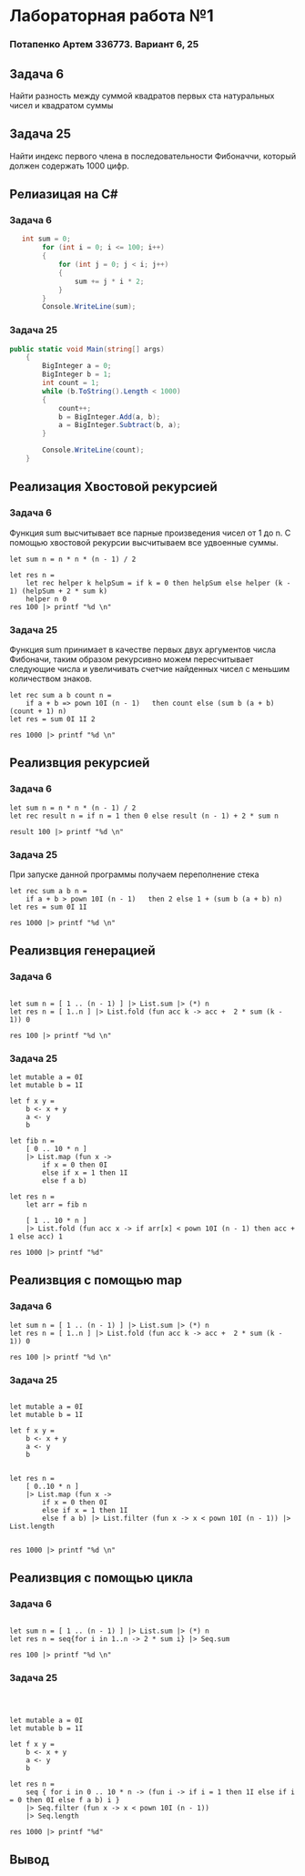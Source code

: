 ﻿# Лабораторная работа №1

### Потапенко Артем 336773. Вариант 6, 25

## Задача 6

Найти разность между суммой квадратов первых ста натуральных чисел и квадратом суммы

## Задача 25

Найти индекс первого члена в последовательности Фибоначчи, который должен содержать 1000 цифр.

## Релиазицая на C#

### Задача 6

```C#
   int sum = 0;
        for (int i = 0; i <= 100; i++)
        {
            for (int j = 0; j < i; j++)
            {
                sum += j * i * 2;
            }
        }   
        Console.WriteLine(sum);
```

### Задача 25

```C#
public static void Main(string[] args)
    {
        BigInteger a = 0;
        BigInteger b = 1;
        int count = 1;
        while (b.ToString().Length < 1000)
        {
            count++;
            b = BigInteger.Add(a, b);
            a = BigInteger.Subtract(b, a);
        }

        Console.WriteLine(count);
    }
```

## Реализация Хвостовой рекурсией

### Задача 6

Функция sum высчитывает все парные произведения чисел от 1 до n.
С помощью хвостовой рекурсии высчитываем все удвоенные суммы.

```F#
let sum n = n * n * (n - 1) / 2

let res n =
    let rec helper k helpSum = if k = 0 then helpSum else helper (k - 1) (helpSum + 2 * sum k)
    helper n 0
res 100 |> printf "%d \n"
```

### Задача 25

Функция sum принимает в качестве первых двух аргументов числа Фибоначи, таким образом рекурсивно можем пересчитывает
следующие числа и увеличивать
счетчие найденных чисел с меньшим количеством знаков.

```F#
let rec sum a b count n =
    if a + b => pown 10I (n - 1)   then count else (sum b (a + b) (count + 1) n)
let res = sum 0I 1I 2

res 1000 |> printf "%d \n"
```

## Реализвция рекурсией

### Задача 6

```F#
let sum n = n * n * (n - 1) / 2
let rec result n = if n = 1 then 0 else result (n - 1) + 2 * sum n

result 100 |> printf "%d \n"
```

### Задача 25

При запуске данной программы получаем переполнение стека

```F#
let rec sum a b n =
    if a + b > pown 10I (n - 1)   then 2 else 1 + (sum b (a + b) n)
let res = sum 0I 1I

res 1000 |> printf "%d \n"
```

## Реализвция генерацией

### Задача 6

```F#

let sum n = [ 1 .. (n - 1) ] |> List.sum |> (*) n
let res n = [ 1..n ] |> List.fold (fun acc k -> acc +  2 * sum (k - 1)) 0

res 100 |> printf "%d \n"

```

### Задача 25

```F#
let mutable a = 0I
let mutable b = 1I

let f x y =
    b <- x + y
    a <- y
    b

let fib n =
    [ 0 .. 10 * n ]
    |> List.map (fun x ->
        if x = 0 then 0I
        else if x = 1 then 1I
        else f a b)

let res n =
    let arr = fib n

    [ 1 .. 10 * n ]
    |> List.fold (fun acc x -> if arr[x] < pown 10I (n - 1) then acc + 1 else acc) 1

res 1000 |> printf "%d"
```

## Реализвция c помощью map

### Задача 6

```F#
let sum n = [ 1 .. (n - 1) ] |> List.sum |> (*) n
let res n = [ 1..n ] |> List.fold (fun acc k -> acc +  2 * sum (k - 1)) 0

res 100 |> printf "%d \n"
```

### Задача 25

```F#

let mutable a = 0I
let mutable b = 1I

let f x y =
    b <- x + y
    a <- y
    b


let res n = 
    [ 0..10 * n ]
    |> List.map (fun x ->
        if x = 0 then 0I
        else if x = 1 then 1I
        else f a b) |> List.filter (fun x -> x < pown 10I (n - 1)) |> List.length 
    

res 1000 |> printf "%d \n"
```

## Реализвция c помощью цикла

### Задача 6

```F#

let sum n = [ 1 .. (n - 1) ] |> List.sum |> (*) n
let res n = seq{for i in 1..n -> 2 * sum i} |> Seq.sum

res 100 |> printf "%d \n"

```

### Задача 25

```F#



let mutable a = 0I
let mutable b = 1I

let f x y =
    b <- x + y
    a <- y
    b

let res n =
    seq { for i in 0 .. 10 * n -> (fun i -> if i = 1 then 1I else if i = 0 then 0I else f a b) i }
    |> Seq.filter (fun x -> x < pown 10I (n - 1))
    |> Seq.length

res 1000 |> printf "%d"
```

## Вывод

